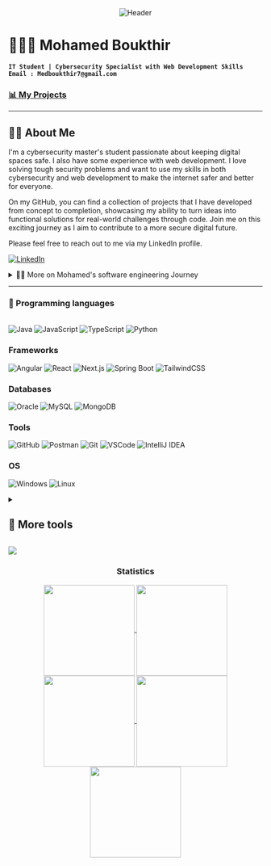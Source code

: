 <!--👋-Banner-->
<center><img alt="Header" src="https://github.com/freeCodeCamp/how-to-contribute-to-open-source/assets/124532428/75d71062-155b-469d-bfe8-fdbc31e4b35c"/></center>

# 🧑🏻‍💻 Mohamed Boukthir

**`IT Student | Cybersecurity Specialist with Web Development Skills`** <br>
**`Email : Medboukthir7@gmail.com`**

### [📊 My Projects](https://github.com/MohamedBoukthir?tab=repositories)



---
## 👨‍💻 About Me
I'm a cybersecurity master's student passionate about keeping digital spaces safe. I also have some experience with web development. I love solving tough security problems and want to use my skills in both cybersecurity and web development to make the internet safer and better for everyone.

On my GitHub, you can find a collection of projects that I have developed from concept to completion, showcasing my ability to turn ideas into functional solutions for real-world challenges through code. Join me on this exciting journey as I aim to contribute to a more secure digital future. 

Please feel free to reach out to me via my LinkedIn profile.
<p>
<a href="https://www.linkedin.com/in/mohamedboukthir/">
<img alt="LinkedIn" src="https://img.shields.io/badge/linkedin-%230077B5.svg?style=for-the-badge&logo=linkedin&logoColor=white"/>
</a> 
<br>
</p>


<details>
 <summary>👨‍💻 More on Mohamed's software engineering Journey</summary>

<p>Holder of an Information and Communication university diploma since 2023, I am currently pursuing a master's in cybersecurity, aspiring to deepen my expertise in securing digital environments. Complementing my formal education, I've undertaken extensive self-learning in web development, mastering Java OOP concepts, and acquiring proficiency in various frontend tools.</p>

<p>Actively seeking opportunities to apply my knowledge, I am poised to contribute to cutting-edge, secure digital solutions.</p>
</details>

---

 ### 🧰 Programming languages
<p>
  <br>
  <img alt="Java" src="https://img.shields.io/badge/java-%23ED8B00.svg?style=for-the-badge&logo=java&logoColor=white"/>
  <img alt="JavaScript" src="https://img.shields.io/badge/javascript-%23323330.svg?style=for-the-badge&logo=javascript&logoColor=%23F7DF1E"/>
  <img alt="TypeScript" src="https://img.shields.io/badge/typescript-%23007ACC.svg?style=for-the-badge&logo=typescript&logoColor=white"/>
  <img alt="Python" src="https://img.shields.io/badge/python-306998.svg?style=for-the-badge&logo=python&logoColor=white"/>
</p>

### Frameworks
<p>
 <img alt="Angular" src="https://img.shields.io/badge/angular-%23DD0031.svg?style=for-the-badge&logo=angular&logoColor=white"/>
 <img alt="React" src="https://img.shields.io/badge/react-%2300D9FF.svg?style=for-the-badge&logo=react&logoColor=white"/>
 <img alt="Next.js" src="https://img.shields.io/badge/next.js-%23000000.svg?style=for-the-badge&logo=next.js&logoColor=white"/>
 <img alt="Spring Boot" src="https://img.shields.io/badge/Spring_Boot-F2F4F9?style=for-the-badge&logo=spring-boot"/>
 <img alt="TailwindCSS" src="https://img.shields.io/badge/tailwindcss-%2338B2AC.svg?style=for-the-badge&logo=tailwind-css&logoColor=white"/>
</p>

### Databases
<p>
 <img alt="Oracle" src="https://img.shields.io/badge/oracle-%23F00000.svg?style=for-the-badge&logo=oracle&logoColor=white"/>
 <img alt="MySQL" src="https://img.shields.io/badge/mysql-%234479A1.svg?style=for-the-badge&logo=mysql&logoColor=white"/>
 <img alt="MongoDB" src="https://img.shields.io/badge/MongoDB-%234EA94B.svg?style=for-the-badge&logo=mongodb&logoColor=white"/>
</p>


### Tools
<p>
  <img alt="GitHub" src="https://img.shields.io/badge/github-%23121011.svg?style=for-the-badge&logo=github&logoColor=white"/>
  <img alt="Postman" src="https://img.shields.io/badge/Postman-FF6C37?style=for-the-badge&logo=postman&logoColor=white"/>
  <img alt="Git" src="https://img.shields.io/badge/git-%23F05033.svg?style=for-the-badge&logo=git&logoColor=white"/>
  <img alt="VSCode" src="https://img.shields.io/badge/VSCode-%23007ACC.svg?style=for-the-badge&logo=visual-studio-code&logoColor=white"/>
  <img alt="IntelliJ IDEA" src="https://img.shields.io/badge/IntelliJ_IDEA-%23000000.svg?style=for-the-badge&logo=intellij-idea&logoColor=white"/>
  <br>
</p>

### OS
<p>
  <img alt="Windows" src="https://img.shields.io/badge/Windows-0078D6?style=for-the-badge&logo=windows&logoColor=white" />
  <img alt="Linux" src="https://img.shields.io/badge/Linux-FCC624?style=for-the-badge&logo=linux&logoColor=black"/>
</p>

<details>
<summary>
<h2>👾 More tools</h2>
</summary>
<!--Creaative-->
<p>
  <br>
  <img alt="HTML5" src="https://img.shields.io/badge/html5-%23E34F26.svg?style=for-the-badge&logo=html5&logoColor=white"/>
  <img alt="CSS3" src="https://img.shields.io/badge/css3-%231572B6.svg?style=for-the-badge&logo=css3&logoColor=white"/>
  <img alt="DaisyUI" src="https://img.shields.io/badge/DaisyUI-%23323330.svg?style=for-the-badge&logo=DaisyUI&logoColor=white"/>
  <img alt="Shadcn" src="https://img.shields.io/badge/Shadcn-%23007ACC.svg?style=for-the-badge&logo=Shadcn&logoColor=white"/>
  <img alt="Canva" src="https://img.shields.io/badge/Canva-%2300C4CC.svg?style=for-the-badge&logo=Canva&logoColor=white"/>

</p>
</details>


<img src="https://user-images.githubusercontent.com/73097560/115834477-dbab4500-a447-11eb-908a-139a6edaec5c.gif"><h3 align="center">Statistics</h3>
<div align="center">
<a href="https://github.com/MohamedBoukthir">
<img align="center" src="http://github-profile-summary-cards.vercel.app/api/cards/stats?username=MohamedBoukthir&theme=2077" height="180em" />
<img align="center" src="http://github-profile-summary-cards.vercel.app/api/cards/most-commit-language?username=MohamedBoukthir&theme=2077" height="180em" />
<img align="center" src="http://github-profile-summary-cards.vercel.app/api/cards/repos-per-language?username=MohamedBoukthir&theme=2077" height="180em" />
<img align="center" src="http://github-profile-summary-cards.vercel.app/api/cards/productive-time?username=MohamedBoukthir&theme=2077" height="180em" />
<img align="center" src="http://github-profile-summary-cards.vercel.app/api/cards/profile-details?username=MohamedBoukthir&theme=2077" height="180em" />
</div>

